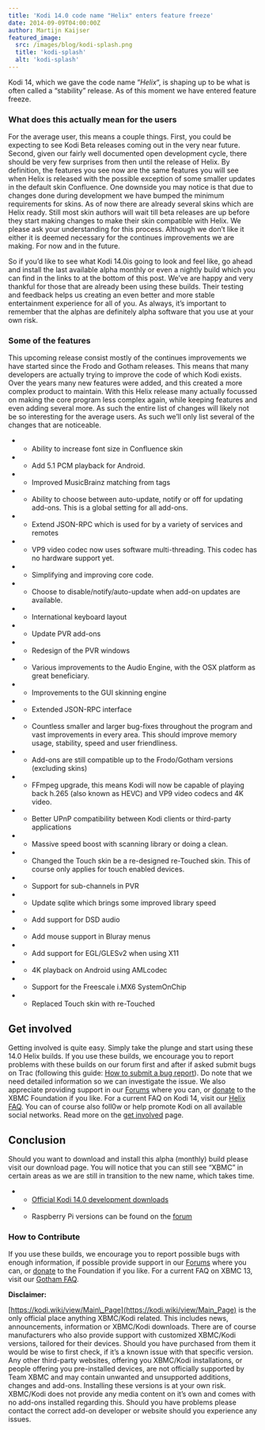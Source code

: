 ```yaml
---
title: 'Kodi 14.0 code name "Helix" enters feature freeze'
date: 2014-09-09T04:00:00Z
author: Martijn Kaijser
featured_image:
  src: /images/blog/kodi-splash.png
  title: 'kodi-splash'
  alt: 'kodi-splash'
---
```

Kodi 14, which we gave the code name “*Helix*“, is shaping up to be what is often called a “stability” release. As of this moment we have entered feature freeze.

 ### **What does this actually mean for the users**

 For the average user, this means a couple things. First, you could be expecting to see Kodi Beta releases coming out in the very near future. Second, given our fairly well documented open development cycle, there should be very few surprises from then until the release of Helix. By definition, the features you see now are the same features you will see when Helix is released with the possible exception of some smaller updates in the default skin Confluence. One downside you may notice is that due to changes done during development we have bumped the minimum requirements for skins. As of now there are already several skins which are Helix ready. Still most skin authors will wait till beta releases are up before they start making changes to make their skin compatible with Helix. We please ask your understanding for this process. Although we don’t like it either it is deemed necessary for the continues improvements we are making. For now and in the future.

 So if you’d like to see what Kodi 14.0is going to look and feel like, go ahead and install the last available alpha monthly or even a nightly build which you can find in the links to at the bottom of this post. We’ve are happy and very thankful for those that are already been using these builds. Their testing and feedback helps us creating an even better and more stable entertainment experience for all of you. As always, it’s important to remember that the alphas are definitely alpha software that you use at your own risk.

 ### Some of the features

 This upcoming release consist mostly of the continues improvements we have started since the Frodo and Gotham releases. This means that many developers are actually trying to improve the code of which Kodi exists. Over the years many new features were added, and this created a more complex product to maintain. With this Helix release many actually focussed on making the core program less complex again, while keeping features and even adding several more. As such the entire list of changes will likely not be so interesting for the average users. As such we’ll only list several of the changes that are noticeable.

 
 * * Ability to increase font size in Confluence skin
 * * Add 5.1 PCM playback for Android.
 * * Improved MusicBrainz matching from tags
 * * Ability to choose between auto-update, notify or off for updating add-ons. This is a global setting for all add-ons.
 * * Extend JSON-RPC which is used for by a variety of services and remotes
 * * VP9 video codec now uses software multi-threading. This codec has no hardware support yet.
 * * Simplifying and improving core code.
 * * Choose to disable/notify/auto-update when add-on updates are available.
 * * International keyboard layout
 * * Update PVR add-ons
 * * Redesign of the PVR windows
 * * Various improvements to the Audio Engine, with the OSX platform as great beneficiary.
 * * Improvements to the GUI skinning engine
 * * Extended JSON-RPC interface
 * * Countless smaller and larger bug-fixes throughout the program and vast improvements in every area. This should improve memory usage, stability, speed and user friendliness.
 * * Add-ons are still compatible up to the Frodo/Gotham versions (excluding skins)
 * * FFmpeg upgrade, this means Kodi will now be capable of playing back h.265 (also known as HEVC) and VP9 video codecs and 4K video.
 * * Better UPnP compatibility between Kodi clients or third-party applications
 * * Massive speed boost with scanning library or doing a clean.
 * * Changed the Touch skin be a re-designed re-Touched skin. This of course only applies for touch enabled devices.
 * * Support for sub-channels in PVR
 * * Update sqlite which brings some improved library speed
 * * Add support for DSD audio
 * * Add mouse support in Bluray menus
 * * Add support for EGL/GLESv2 when using X11
 * * 4K playback on Android using AMLcodec
 * * Support for the Freescale i.MX6 SystemOnChip
 * * Replaced Touch skin with re-Touched
 
 Get involved
------------

 Getting involved is quite easy. Simply take the plunge and start using these 14.0 Helix builds. If you use these builds, we encourage you to report problems with these builds on our forum first and after if asked submit bugs on Trac (following this guide: [How to submit a bug report](https://kodi.wiki/view/HOW-TO:Submit_a_bug_report)). Do note that we need detailed information so we can investigate the issue. We also appreciate providing support in our [Forums](https://forum.kodi.tv/ "XBMC Forums") where you can, or [donate](https://kodi.wiki/contribute/donate/ "XBMC Foundation Donations") to the XBMC Foundation if you like. For a current FAQ on Kodi 14, visit our [Helix FAQ](https://kodi.wiki/view/Kodi_v14_(Helix)_FAQ). You can of course also foll0w or help promote Kodi on all available social networks. Read more on the [get involved](/get-involved) page.

 Conclusion
----------

 Should you want to download and install this alpha (monthly) build please visit our download page. You will notice that you can still see “XBMC” in certain areas as we are still in transition to the new name, which takes time.

 
 * * [Official Kodi 14.0 development downloads](https://kodi.wiki/download/)
 * * Raspberry Pi versions can be found on the [forum](https://forum.kodi.tv/forumdisplay.php?fid=166)
 
 ### How to Contribute

 If you use these builds, we encourage you to report possible bugs with enough information, if possible provide support in our [Forums](https://forum.kodi.tv/ "XBMC Forums") where you can, or [donate](https://kodi.wiki/contribute/donate/ "XBMC Foundation Donations") to the Foundation if you like. For a current FAQ on XBMC 13, visit our [Gotham FAQ](https://kodi.wiki/view/XBMC_v13_(Gotham)_FAQ "XBMC 13 FAQ").

  

 **Disclaimer:**

 [https://kodi.wiki/view/Main\_Page](https://kodi.wiki/view/Main_Page)  is the only official place anything XBMC/Kodi related. This includes news, announcements, information or XBMC/Kodi downloads. There are of course manufacturers who also provide support with customized XBMC/Kodi versions, tailored for their devices. Should you have purchased from them it would be wise to first check, if it’s a known issue with that specific version. Any other third-party websites, offering you XBMC/Kodi installations, or people offering you pre-installed devices, are not officially supported by Team XBMC and may contain unwanted and unsupported additions, changes and add-ons. Installing these versions is at your own risk. XBMC/Kodi does not provide any media content on it’s own and comes with no add-ons installed regarding this. Should you have problems please contact the correct add-on developer or website should you experience any issues.

 